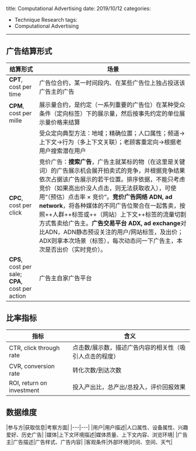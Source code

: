title: Computational Advertising
date: 2019/10/12
categories:
- Technique Research
tags:
- Computational Advertising
---


## 广告结算形式

|结算形式|场景|
|---|---|
|**CPT**, cost per time|广告位合约，某一时间段内、在某些广告位上独占投送该广告主的广告|
|**CPM**, cost per mille|展示量合约，是约定（一系列重要的广告位）在某种受众条件（定向标签）下的展示量，然后按事先约定的单位展示量价格来结算|
||受众定向典型方法：地域；精确位置；人口属性；频道->上下文->行为（多上下文关联）；老顾客重定向->根据老用户搜索潜在用户|
|**CPC**, cost per click|竞价广告：**搜索广告**，广告主就某标的物（在这里是关键词）的广告展示机会展开拍卖式的竞争，并根据竞争结果依次占据该广告展示的若干位置。排序依据，不能只考虑竞价（如果高出价没人点击，则无法获取收入），可使用“（预估）点击率 $\times$ 竞价”。**竞价广告网络 ADN, ad network**，将各种媒体的不同广告位聚合在一起售卖，按照++人群++标签或++（网站）上下文++标签的流量切割方式售卖给广告主。**广告交易平台 ADX, ad exchange**对比ADN，ADN静态预设关注的用户/网站标签，及出价；ADX则拿本次场景（标签），每次动态问一下广告主，本次是否出价（实时竞价）。|
|**CPS**, cost per sale; **CPA**, cost per action|广告主自家广告平台|


## 比率指标

|指标|含义|
|---|---|
|CTR, click through rate|点击数/展示数，描述广告内容的相关性（吸引人点击的程度）|
|CVR, conversion rate|转化次数/到达次数|
|ROI, return on investment|投入产出比，总产出/总投入，评价回报效果|


## 数据维度

|参与方|获取信息|考察方面|
|---|---|
|用户|用户描述|人口属性、设备属性、兴趣爱好、历史广告|
|媒体|上下文环境描述|媒体质量、上下文内容、浏览环境|
|广告主|广告描述|广告样式、广告内容|
|客观条件|外部环境|时间、空间、天气|





